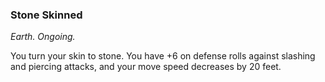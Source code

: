 ### Stone Skinned
_Earth. Ongoing._

You turn your skin to stone. You have +6 on defense rolls against slashing and piercing attacks, and your move speed decreases by 20 feet.
